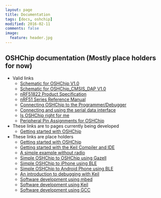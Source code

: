 ```yaml
---
layout: page
title: Documentation
tags: [docs, oshchip]
modified: 2016-02-11
comments: false
image:
  feature: header.jpg
---
```


## OSHChip documentation (Mostly place holders for now)

* Valid links
  * <a href="OSHChip_V1.0___Schematic.PDF" target="_blank">Schematic for OSHChip V1.0</a>
  * <a href="OSHChip_CMSIS-DAP_V1.0___Schematic_Prints.PDF" target="_blank">Schematic for OSHChip_CMSIS_DAP V1.0</a>
  * [nRF51822 Product Specification](https://www.nordicsemi.com/eng/nordic/download_resource/20339/13/41227812)
  * [nRF51 Series Reference Manual](https://www.nordicsemi.com/eng/nordic/download_resource/20337/12/45450728)
  * [Connecting OSHChip to the Programmer/Debugger](OSHChip_Connections.html)
  * [Connecting and using the serial data interface](OSHChip_CMSIS_DAP_V1.0_Serial_Data_Interface.html)
  * [Is OSHChip right for me](/docs/Is_OSHChip_right_for_me.html)
  * [Peripheral Pin Assignments for OSHChip](OSHChip_Pin_Assignments.html)
* These links are to pages currently being developed
  * [Getting started with OSHChip](/docs/Getting_started_with_OSHChip.html)
* These links are place holders
  * [Getting started with OSHChip](Sorry_not_yet_written.html)
  * [Getting started with the Keil Compiler and IDE](Sorry_not_yet_written.html)
  * [A simple example without radio](Sorry_not_yet_written.html)
  * [Simple OSHChip to OSHChip using Gazell](Sorry_not_yet_written.html)
  * [Simple OSHChip to iPhone using BLE](Sorry_not_yet_written.html)
  * [Simple OSHChip to Android Phone using BLE](Sorry_not_yet_written.html)
  * [An introduction to debugging with Keil](Sorry_not_yet_written.html)
  * [Software development using mbed](Sorry_not_yet_written.html)
  * [Software development using Keil](Sorry_not_yet_written.html)
  * [Software development using GCC](Sorry_not_yet_written.html)
